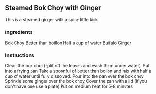 ## Steamed Bok Choy with Ginger

This is a steamed ginger with a spicy little kick

### Ingredients
Bok Choy
Better than boillon 
Half a cup of water
Buffalo Ginger


### Instructions
Clean the bok choi (split off the leaves and wash them under water). Put into a frying pan
Take a spoonful of better than boilon and mix with half a cup of water until fully dissolved. Pour into the pan over the bok choy
Sprinkle some ginger over the bok choy
Cover the pan with a lid (if you don't have one use a plate)
Put on medium heat for 5-8 minutes





